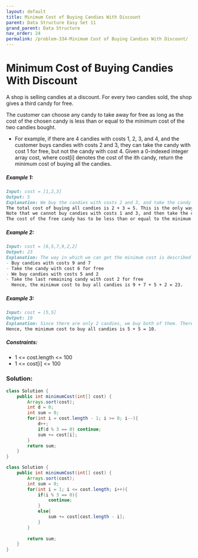 ```yaml
---
layout: default
title: Minimum Cost of Buying Candies With Discount
parent: Data Structure Easy Set 11
grand_parent: Data Structure
nav_order: 24
permalink: /problem-334-Minimum Cost of Buying Candies With Discount/
---
```

# Minimum Cost of Buying Candies With Discount
A shop is selling candies at a discount. For every two candies sold, the shop gives a third candy for free.

The customer can choose any candy to take away for free as long as the cost of the chosen candy is less than or equal to the minimum cost of the two candies bought.

* For example, if there are 4 candies with costs 1, 2, 3, and 4, and the customer buys candies with costs 2 and 3, they can take the candy with cost 1 for free, but not the candy with cost 4.
Given a 0-indexed integer array cost, where cost[i] denotes the cost of the ith candy, return the minimum cost of buying all the candies.

##### Example 1:
```markdown
Input: cost = [1,2,3]
Output: 5
Explanation: We buy the candies with costs 2 and 3, and take the candy with cost 1 for free.
The total cost of buying all candies is 2 + 3 = 5. This is the only way we can buy the candies.
Note that we cannot buy candies with costs 1 and 3, and then take the candy with cost 2 for free.
The cost of the free candy has to be less than or equal to the minimum cost of the purchased candies.
```
##### Example 2:
```markdown
Input: cost = [6,5,7,9,2,2]
Output: 23
Explanation: The way in which we can get the minimum cost is described below:
- Buy candies with costs 9 and 7
- Take the candy with cost 6 for free
- We buy candies with costs 5 and 2
- Take the last remaining candy with cost 2 for free
  Hence, the minimum cost to buy all candies is 9 + 7 + 5 + 2 = 23.
```
##### Example 3:
```markdown
Input: cost = [5,5]
Output: 10
Explanation: Since there are only 2 candies, we buy both of them. There is not a third candy we can take for free.
Hence, the minimum cost to buy all candies is 5 + 5 = 10.
```
##### Constraints:
* 1 <= cost.length <= 100
* 1 <= cost[i] <= 100

### Solution:
```java
class Solution {
    public int minimumCost(int[] cost) {
        Arrays.sort(cost);
        int d = 0;
        int sum = 0;
        for(int i = cost.length - 1; i >= 0; i--){
            d++;
            if(d % 3 == 0) continue;
            sum += cost[i];
        }
        return sum;
    }
}
```
```java
class Solution {
    public int minimumCost(int[] cost) {
        Arrays.sort(cost);
        int sum = 0;
        for(int i = 1; i <= cost.length; i++){
            if(i % 3 == 0){
                continue;
            }
            else{
                sum += cost[cost.length - i];
            }
        }
        
        return sum;
    }
}
```